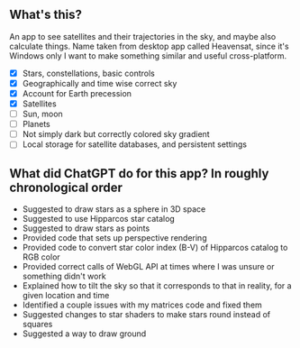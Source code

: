 ## What's this?

An app to see satellites and their trajectories in the sky, and maybe also calculate things. Name taken from desktop app called Heavensat, since it's Windows only I want to make something similar and useful cross-platform.

- [x] Stars, constellations, basic controls
- [x] Geographically and time wise correct sky
- [x] Account for Earth precession
- [x] Satellites
- [ ] Sun, moon
- [ ] Planets
- [ ] Not simply dark but correctly colored sky gradient
- [ ] Local storage for satellite databases, and persistent settings

## What did ChatGPT do for this app? In roughly chronological order
- Suggested to draw stars as a sphere in 3D space
- Suggested to use Hipparcos star catalog
- Suggested to draw stars as points
- Provided code that sets up perspective rendering
- Provided code to convert star color index (B-V) of Hipparcos catalog to RGB color
- Provided correct calls of WebGL API at times where I was unsure or something didn't work
- Explained how to tilt the sky so that it corresponds to that in reality, for a given location and time
- Identified a couple issues with my matrices code and fixed them
- Suggested changes to star shaders to make stars round instead of squares
- Suggested a way to draw ground
